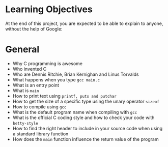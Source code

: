 # Learning Objectives

At the end of this project, you are expected to be able to explain to anyone, without the help of Google:

# General
   - Why C programming is awesome
   - Who invented C
   - Who are Dennis Ritchie, Brian Kernighan and Linus Torvalds
   - What happens when you type `gcc main.c`
   - What is an entry point
   - What is `main`
   - How to print text using ```printf, puts and putchar```
   - How to get the size of a specific type using the unary operator `sizeof`
   - How to compile using `gcc`
   - What is the default program name when compiling with `gcc`
   - What is the official C coding style and how to check your code with `betty-style`
   - How to find the right header to include in your source code when using a standard library function
   - How does the `main` function influence the return value of the program
